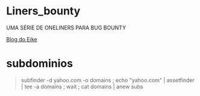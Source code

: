 # Liners_bounty
UMA SÉRIE DE ONELINERS PARA BUG BOUNTY

[Blog do Eike](https://ei7hacker.blogspot.com/)

# subdominios

> subfinder -d yahoo.com -o domains ; echo "yahoo.com" | assetfinder | tee -a domains ; wait ; cat domains | anew subs 
